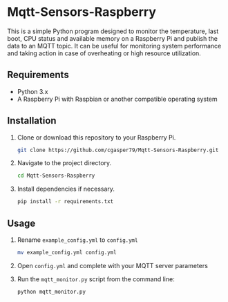 # Mqtt-Sensors-Raspberry
This is a simple Python program designed to monitor the temperature, last boot, CPU status and available memory on a Raspberry Pi and publish the data to an MQTT topic. It can be useful for monitoring system performance and taking action in case of overheating or high resource utilization.

## Requirements

- Python 3.x
- A Raspberry Pi with Raspbian or another compatible operating system

## Installation

1. Clone or download this repository to your Raspberry Pi.

    ```bash
    git clone https://github.com/cgasper79/Mqtt-Sensors-Raspberry.git
    ```

2. Navigate to the project directory.

    ```bash
    cd Mqtt-Sensors-Raspberry
    ```

3. Install dependencies if necessary.

    ```bash
    pip install -r requirements.txt
    ```

## Usage

1. Rename `example_config.yml` to `config.yml`
    ```bash
    mv example_config.yml config.yml
    ``` 
2. Open `config.yml` and complete with your MQTT server parameters 

3. Run the `mqtt_monitor.py` script from the command line:

    ```bash
    python mqtt_monitor.py
    ```